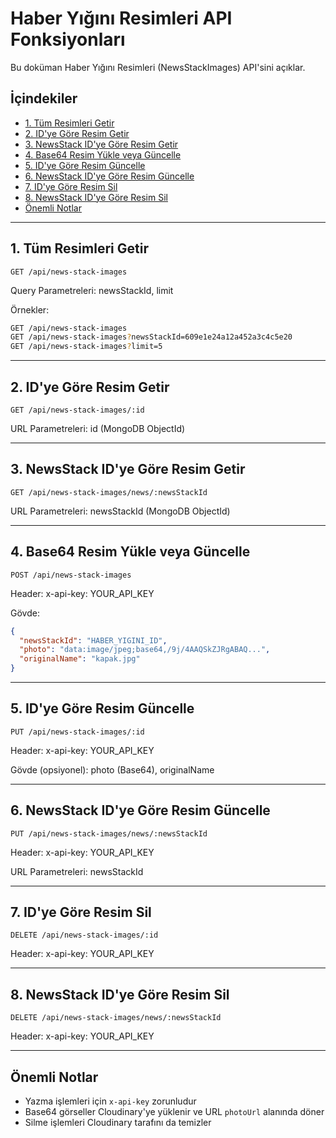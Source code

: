 # Haber Yığını Resimleri API Fonksiyonları

Bu doküman Haber Yığını Resimleri (NewsStackImages) API'sini açıklar.

## İçindekiler

- [1. Tüm Resimleri Getir](#1-tüm-resimleri-getir)
- [2. ID'ye Göre Resim Getir](#2-idye-göre-resim-getir)
- [3. NewsStack ID'ye Göre Resim Getir](#3-newsstack-idye-göre-resim-getir)
- [4. Base64 Resim Yükle veya Güncelle](#4-base64-resim-yükle-veya-güncelle)
- [5. ID'ye Göre Resim Güncelle](#5-idye-göre-resim-güncelle)
- [6. NewsStack ID'ye Göre Resim Güncelle](#6-newsstack-idye-göre-resim-güncelle)
- [7. ID'ye Göre Resim Sil](#7-idye-göre-resim-sil)
- [8. NewsStack ID'ye Göre Resim Sil](#8-newsstack-idye-göre-resim-sil)
- [Önemli Notlar](#önemli-notlar)

---

## 1. Tüm Resimleri Getir

```http
GET /api/news-stack-images
```

Query Parametreleri: newsStackId, limit

Örnekler:
```bash
GET /api/news-stack-images
GET /api/news-stack-images?newsStackId=609e1e24a12a452a3c4c5e20
GET /api/news-stack-images?limit=5
```

---

## 2. ID'ye Göre Resim Getir

```http
GET /api/news-stack-images/:id
```

URL Parametreleri: id (MongoDB ObjectId)

---

## 3. NewsStack ID'ye Göre Resim Getir

```http
GET /api/news-stack-images/news/:newsStackId
```

URL Parametreleri: newsStackId (MongoDB ObjectId)

---

## 4. Base64 Resim Yükle veya Güncelle

```http
POST /api/news-stack-images
```

Header: x-api-key: YOUR_API_KEY

Gövde:
```json
{
  "newsStackId": "HABER_YIGINI_ID",
  "photo": "data:image/jpeg;base64,/9j/4AAQSkZJRgABAQ...",
  "originalName": "kapak.jpg"
}
```

---

## 5. ID'ye Göre Resim Güncelle

```http
PUT /api/news-stack-images/:id
```

Header: x-api-key: YOUR_API_KEY

Gövde (opsiyonel): photo (Base64), originalName

---

## 6. NewsStack ID'ye Göre Resim Güncelle

```http
PUT /api/news-stack-images/news/:newsStackId
```

Header: x-api-key: YOUR_API_KEY

URL Parametreleri: newsStackId

---

## 7. ID'ye Göre Resim Sil

```http
DELETE /api/news-stack-images/:id
```

Header: x-api-key: YOUR_API_KEY

---

## 8. NewsStack ID'ye Göre Resim Sil

```http
DELETE /api/news-stack-images/news/:newsStackId
```

Header: x-api-key: YOUR_API_KEY

---

## Önemli Notlar

- Yazma işlemleri için `x-api-key` zorunludur
- Base64 görseller Cloudinary'ye yüklenir ve URL `photoUrl` alanında döner
- Silme işlemleri Cloudinary tarafını da temizler

